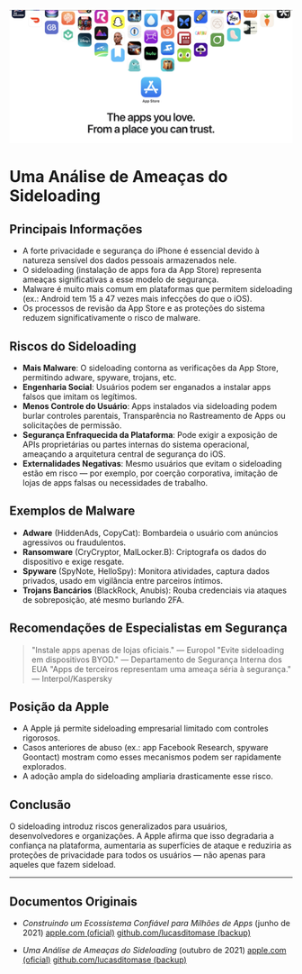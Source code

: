 ![Banner](../assets/banner.png)

# Uma Análise de Ameaças do Sideloading

## Principais Informações

- A forte privacidade e segurança do iPhone é essencial devido à natureza sensível dos dados pessoais armazenados nele.
- O sideloading (instalação de apps fora da App Store) representa ameaças significativas a esse modelo de segurança.
- Malware é muito mais comum em plataformas que permitem sideloading (ex.: Android tem 15 a 47 vezes mais infecções do que o iOS).
- Os processos de revisão da App Store e as proteções do sistema reduzem significativamente o risco de malware.

## Riscos do Sideloading

- **Mais Malware**: O sideloading contorna as verificações da App Store, permitindo adware, spyware, trojans, etc.
- **Engenharia Social**: Usuários podem ser enganados a instalar apps falsos que imitam os legítimos.
- **Menos Controle do Usuário**: Apps instalados via sideloading podem burlar controles parentais, Transparência no Rastreamento de Apps ou solicitações de permissão.
- **Segurança Enfraquecida da Plataforma**: Pode exigir a exposição de APIs proprietárias ou partes internas do sistema operacional, ameaçando a arquitetura central de segurança do iOS.
- **Externalidades Negativas**: Mesmo usuários que evitam o sideloading estão em risco — por exemplo, por coerção corporativa, imitação de lojas de apps falsas ou necessidades de trabalho.

## Exemplos de Malware

- **Adware** (HiddenAds, CopyCat): Bombardeia o usuário com anúncios agressivos ou fraudulentos.
- **Ransomware** (CryCryptor, MalLocker.B): Criptografa os dados do dispositivo e exige resgate.
- **Spyware** (SpyNote, HelloSpy): Monitora atividades, captura dados privados, usado em vigilância entre parceiros íntimos.
- **Trojans Bancários** (BlackRock, Anubis): Rouba credenciais via ataques de sobreposição, até mesmo burlando 2FA.

## Recomendações de Especialistas em Segurança

> "Instale apps apenas de lojas oficiais." — Europol
> "Evite sideloading em dispositivos BYOD." — Departamento de Segurança Interna dos EUA
> "Apps de terceiros representam uma ameaça séria à segurança." — Interpol/Kaspersky

## Posição da Apple

- A Apple já permite sideloading empresarial limitado com controles rigorosos.
- Casos anteriores de abuso (ex.: app Facebook Research, spyware Goontact) mostram como esses mecanismos podem ser rapidamente explorados.
- A adoção ampla do sideloading ampliaria drasticamente esse risco.

## Conclusão

O sideloading introduz riscos generalizados para usuários, desenvolvedores e organizações. A Apple afirma que isso degradaria a confiança na plataforma, aumentaria as superfícies de ataque e reduziria as proteções de privacidade para todos os usuários — não apenas para aqueles que fazem sideload.

---

## Documentos Originais

- *Construindo um Ecossistema Confiável para Milhões de Apps* (junho de 2021)
  [apple.com (oficial)](https://www.apple.com/privacy/docs/Building_a_Trusted_Ecosystem_for_Millions_of_Apps.pdf)
  [github.com/lucasditomase (backup)](https://github.com/lucasditomase/app-restrictions/blob/main/summary.pdf)

- *Uma Análise de Ameaças do Sideloading* (outubro de 2021)
  [apple.com (oficial)](https://www.apple.com/privacy/docs/Building_a_Trusted_Ecosystem_for_Millions_of_Apps_A_Threat_Analysis_of_Sideloading.pdf)
  [github.com/lucasditomase (backup)](https://github.com/lucasditomase/app-restrictions/blob/main/threat-analysis.pdf)
